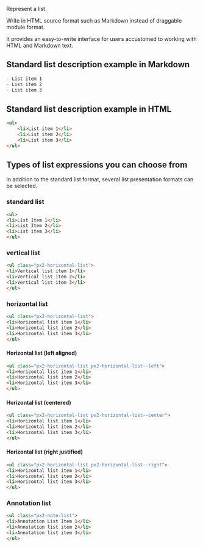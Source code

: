 Represent a list.

Write in HTML source format such as Markdown instead of draggable module format.

It provides an easy-to-write interface for users accustomed to working with HTML and Markdown text.


## Standard list description example in Markdown

``` markdown
- List item 1
- List item 2
- List item 3
```

## Standard list description example in HTML

```html
<ul>
    <li>List item 1</li>
    <li>List item 2</li>
    <li>List item 3</li>
</ul>
```

## Types of list expressions you can choose from

In addition to the standard list format, several list presentation formats can be selected.


### standard list

```html
<ul>
<li>List Item 1</li>
<li>List Item 2</li>
<li>List item 3</li>
</ul>
```

### vertical list

```html
<ul class="px2-horizontal-list">
<li>Vertical list item 1</li>
<li>Vertical list item 2</li>
<li>Vertical list item 3</li>
</ul>
```

### horizontal list

```html
<ul class="px2-horizontal-list">
<li>Horizontal list item 1</li>
<li>Horizontal list item 2</li>
<li>Horizontal list item 3</li>
</ul>
```

#### Horizontal list (left aligned)

```html
<ul class="px2-horizontal-list px2-horizontal-list--left">
<li>Horizontal list item 1</li>
<li>Horizontal list item 2</li>
<li>Horizontal list item 3</li>
</ul>
```


#### Horizontal list (centered)

```html
<ul class="px2-horizontal-list px2-horizontal-list--center">
<li>Horizontal list item 1</li>
<li>Horizontal list item 2</li>
<li>Horizontal list item 3</li>
</ul>
```


#### Horizontal list (right justified)

```html
<ul class="px2-horizontal-list px2-horizontal-list--right">
<li>Horizontal list item 1</li>
<li>Horizontal list item 2</li>
<li>Horizontal list item 3</li>
</ul>
```



### Annotation list

```html
<ul class="px2-note-list">
<li>Annotation List Item 1</li>
<li>Annotation list item 2</li>
<li>Annotation list item 3</li>
</ul>
```
